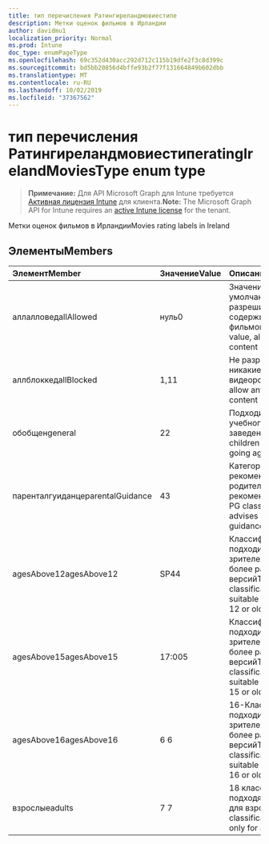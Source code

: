 ```yaml
---
title: тип перечисления Ратингиреландмовиестипе
description: Метки оценок фильмов в Ирландии
author: davidmu1
localization_priority: Normal
ms.prod: Intune
doc_type: enumPageType
ms.openlocfilehash: 69c352d430acc292d712c115b19dfe2f3c8d399c
ms.sourcegitcommit: bd5bb20856d4bffe93b2f77f131664849b602dbb
ms.translationtype: MT
ms.contentlocale: ru-RU
ms.lasthandoff: 10/02/2019
ms.locfileid: "37367562"
---
```

# <a name="ratingirelandmoviestype-enum-type"></a><span data-ttu-id="c525e-103">тип перечисления Ратингиреландмовиестипе</span><span class="sxs-lookup"><span data-stu-id="c525e-103">ratingIrelandMoviesType enum type</span></span>

> <span data-ttu-id="c525e-104">**Примечание:** Для API Microsoft Graph для Intune требуется [Активная лицензия Intune](https://go.microsoft.com/fwlink/?linkid=839381) для клиента.</span><span class="sxs-lookup"><span data-stu-id="c525e-104">**Note:** The Microsoft Graph API for Intune requires an [active Intune license](https://go.microsoft.com/fwlink/?linkid=839381) for the tenant.</span></span>

<span data-ttu-id="c525e-105">Метки оценок фильмов в Ирландии</span><span class="sxs-lookup"><span data-stu-id="c525e-105">Movies rating labels in Ireland</span></span>

## <a name="members"></a><span data-ttu-id="c525e-106">Элементы</span><span class="sxs-lookup"><span data-stu-id="c525e-106">Members</span></span>
|<span data-ttu-id="c525e-107">Элемент</span><span class="sxs-lookup"><span data-stu-id="c525e-107">Member</span></span>|<span data-ttu-id="c525e-108">Значение</span><span class="sxs-lookup"><span data-stu-id="c525e-108">Value</span></span>|<span data-ttu-id="c525e-109">Описание</span><span class="sxs-lookup"><span data-stu-id="c525e-109">Description</span></span>|
|:---|:---|:---|
|<span data-ttu-id="c525e-110">аллалловед</span><span class="sxs-lookup"><span data-stu-id="c525e-110">allAllowed</span></span>|<span data-ttu-id="c525e-111">нуль</span><span class="sxs-lookup"><span data-stu-id="c525e-111">0</span></span>|<span data-ttu-id="c525e-112">Значение по умолчанию, разрешить все содержимое фильмов</span><span class="sxs-lookup"><span data-stu-id="c525e-112">Default value, allow all movies content</span></span>|
|<span data-ttu-id="c525e-113">аллблоккед</span><span class="sxs-lookup"><span data-stu-id="c525e-113">allBlocked</span></span>|<span data-ttu-id="c525e-114">1,1</span><span class="sxs-lookup"><span data-stu-id="c525e-114">1</span></span>|<span data-ttu-id="c525e-115">Не разрешать никакие видеоролики</span><span class="sxs-lookup"><span data-stu-id="c525e-115">Do not allow any movies content</span></span>|
|<span data-ttu-id="c525e-116">обобщен</span><span class="sxs-lookup"><span data-stu-id="c525e-116">general</span></span>|<span data-ttu-id="c525e-117">2</span><span class="sxs-lookup"><span data-stu-id="c525e-117">2</span></span>|<span data-ttu-id="c525e-118">Подходит для детей учебного заведения</span><span class="sxs-lookup"><span data-stu-id="c525e-118">Suitable for children of school going age</span></span>|
|<span data-ttu-id="c525e-119">паренталгуиданце</span><span class="sxs-lookup"><span data-stu-id="c525e-119">parentalGuidance</span></span>|<span data-ttu-id="c525e-120">4</span><span class="sxs-lookup"><span data-stu-id="c525e-120">3</span></span>|<span data-ttu-id="c525e-121">Категория PG рекомендует родительские рекомендации</span><span class="sxs-lookup"><span data-stu-id="c525e-121">The PG classification advises parental guidance</span></span>|
|<span data-ttu-id="c525e-122">agesAbove12</span><span class="sxs-lookup"><span data-stu-id="c525e-122">agesAbove12</span></span>|<span data-ttu-id="c525e-123">SP4</span><span class="sxs-lookup"><span data-stu-id="c525e-123">4</span></span>|<span data-ttu-id="c525e-124">Классификация 12A подходит для зрителей от 12 или более ранних версий</span><span class="sxs-lookup"><span data-stu-id="c525e-124">The 12A classification is suitable for viewers of 12 or older</span></span>|
|<span data-ttu-id="c525e-125">agesAbove15</span><span class="sxs-lookup"><span data-stu-id="c525e-125">agesAbove15</span></span>|<span data-ttu-id="c525e-126">17:00</span><span class="sxs-lookup"><span data-stu-id="c525e-126">5</span></span>|<span data-ttu-id="c525e-127">Классификация 15A подходит для зрителей от 15 или более ранних версий</span><span class="sxs-lookup"><span data-stu-id="c525e-127">The 15A classification is suitable for viewers of 15 or older</span></span>|
|<span data-ttu-id="c525e-128">agesAbove16</span><span class="sxs-lookup"><span data-stu-id="c525e-128">agesAbove16</span></span>|<span data-ttu-id="c525e-129">6 </span><span class="sxs-lookup"><span data-stu-id="c525e-129">6</span></span>|<span data-ttu-id="c525e-130">16-Классификация подходит для зрителей от 16 или более ранних версий</span><span class="sxs-lookup"><span data-stu-id="c525e-130">The 16 classification is suitable for viewers of 16 or older</span></span>|
|<span data-ttu-id="c525e-131">взрослые</span><span class="sxs-lookup"><span data-stu-id="c525e-131">adults</span></span>|<span data-ttu-id="c525e-132">7 </span><span class="sxs-lookup"><span data-stu-id="c525e-132">7</span></span>|<span data-ttu-id="c525e-133">18 классификация, подходящая только для взрослых</span><span class="sxs-lookup"><span data-stu-id="c525e-133">The 18 classification, suitable only for adults</span></span>|




